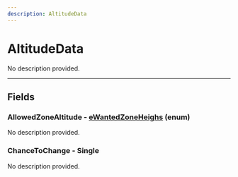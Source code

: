 ```yaml
---
description: AltitudeData
---
```


# AltitudeData

No description provided.

***

## Fields

### AllowedZoneAltitude - [eWantedZoneHeighs](../enum-types.md#eWantedZoneHeighs) (enum)

No description provided.

### ChanceToChange - Single

No description provided.
